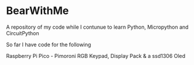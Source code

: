 # BearWithMe

A repository of my code while I contunue to learn Python, Micropython and CircuitPython

So far I have code for the following

Raspberry Pi Pico - Pimoroni RGB Keypad,  Display Pack & a ssd1306 Oled
